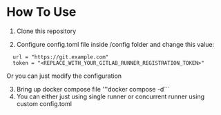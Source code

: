 # How To Use

1. Clone this repository

2. Configure config.toml file inside /config folder and change this value:
```
  url = "https://git.example.com"
  token = "<REPLACE_WITH_YOUR_GITLAB_RUNNER_REGISTRATION_TOKEN>"
```
Or you can just modify the configuration

3. Bring up docker compose file '''docker compose -d```
4. You can either just using single runner or concurrent runner using custom config.toml
